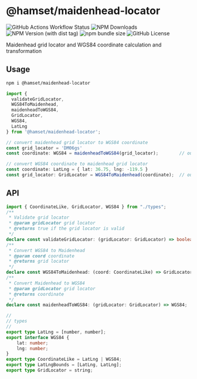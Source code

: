 # @hamset/maidenhead-locator

![GitHub Actions Workflow Status](https://img.shields.io/github/actions/workflow/status/HoshinoSuzumi/maidenhead-locator/ci.yml)
![NPM Downloads](https://img.shields.io/npm/dm/%40hamset%2Fmaidenhead-locator)
![NPM Version (with dist tag)](https://img.shields.io/npm/v/%40hamset%2Fmaidenhead-locator/latest)
![npm bundle size](https://img.shields.io/bundlephobia/min/%40hamset%2Fmaidenhead-locator)
![GitHub License](https://img.shields.io/github/license/HoshinoSuzumi/maidenhead-locator)

Maidenhead grid locator and WGS84 coordinate calculation and transformation

## Usage

```bash
npm i @hamset/maidenhead-locator
```

```typescript
import {
  validateGridLocator,
  WGS84ToMaidenhead,
  maidenheadToWGS84,
  GridLocator,
  WGS84,
  LatLng
} from '@hamset/maidenhead-locator';

// convert maidenhead grid locator to WGS84 coordinate
const grid_locator = 'DM06gs'
const coordinate: WGS84 = maidenheadToWGS84(grid_locator);        // output: { lat: 36.75, lng: -119.5 }

// convert WGS84 coordinate to maidenhead grid locator
const coordinate: LatLng = { lat: 36.75, lng: -119.5 }
const grid_locator: GridLocator = WGS84ToMaidenhead(coordinate);  // output: 'DM06gs'
```

## API

```typescript
import { CoordinateLike, GridLocator, WGS84 } from "./types";
/**
 * Validate grid locator
 * @param gridLocator grid locator
 * @returns true if the grid locator is valid
 */
declare const validateGridLocator: (gridLocator: GridLocator) => boolean;
/**
 * Convert WGS84 to Maidenhead
 * @param coord coordinate
 * @returns grid locator
 */
declare const WGS84ToMaidenhead: (coord: CoordinateLike) => GridLocator;
/**
 * Convert Maidenhead to WGS84
 * @param gridLocator grid locator
 * @returns coordinate
 */
declare const maidenheadToWGS84: (gridLocator: GridLocator) => WGS84;

//
// types
//
export type LatLng = [number, number];
export interface WGS84 {
    lat: number;
    lng: number;
}
export type CoordinateLike = LatLng | WGS84;
export type LatLngBounds = [LatLng, LatLng];
export type GridLocator = string;
```
